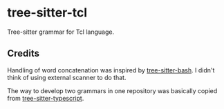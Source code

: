 # tree-sitter-tcl

Tree-sitter grammar for Tcl language.


## Credits

Handling of word concatenation was inspired by [tree-sitter-bash]. I didn't
think of using external scanner to do that.

The way to develop two grammars in one repository was basically copied from
[tree-sitter-typescript].


[tree-sitter-bash]: https://github.com/tree-sitter/tree-sitter-bash
[tree-sitter-typescript]: https://github.com/tree-sitter/tree-sitter-typescript
